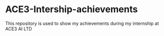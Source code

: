 # ACE3-Intership-achievements
This repository is used to show my achievements during my internship at ACE3 AI LTD
